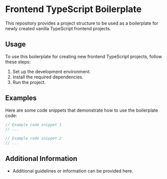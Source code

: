 # Frontend TypeScript Boilerplate

This repository provides a project structure to be used as a boilerplate for newly created vanilla TypeScript frontend projects.

## Usage

To use this boilerplate for creating new frontend TypeScript projects, follow these steps:

1. Set up the development environment.
2. Install the required dependencies.
3. Run the project.

## Examples

Here are some code snippets that demonstrate how to use the boilerplate code:

```typescript
// Example code snippet 1
// ...

// Example code snippet 2
// ...
```

## Additional Information

- Additional guidelines or information can be provided here.
